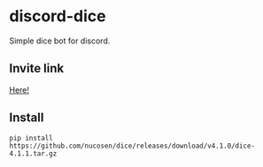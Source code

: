 # discord-dice
Simple dice bot for discord.

## Invite link

[Here!](https://discord.com/api/oauth2/authorize?client_id=855433313061044224&permissions=243806891072&scope=bot%20applications.commands)

## Install

`pip install https://github.com/nucosen/dice/releases/download/v4.1.0/dice-4.1.1.tar.gz`
